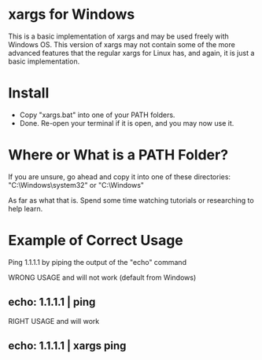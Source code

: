 # xargs for Windows

This is a basic implementation of xargs and may be used freely with Windows OS. This version of xargs may not contain some of the more advanced features that the regular xargs for Linux has, and again, it is just a basic implementation.

# Install

* Copy "xargs.bat" into one of your PATH folders.
* Done. Re-open your terminal if it is open, and you may now use it.

# Where or What is a PATH Folder?

If you are unsure, go ahead and copy it into one of these directories: "C:\Windows\system32" or "C:\Windows"

As far as what that is. Spend some time watching tutorials or researching to help learn.

# Example of Correct Usage
Ping 1.1.1.1 by piping the output of the "echo" command

WRONG USAGE and will not work (default from Windows)
## echo: 1.1.1.1 | ping

RIGHT USAGE and will work
## echo: 1.1.1.1 | xargs ping